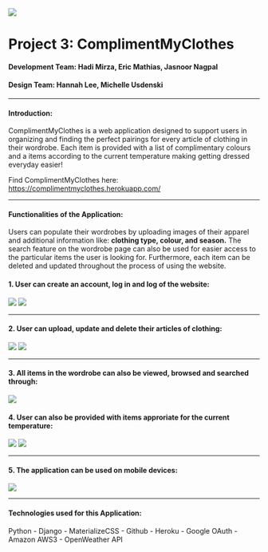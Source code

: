 <img src="https://i.imgur.com/HVvUoqu.png">

# Project 3: ComplimentMyClothes
#### Development Team: Hadi Mirza, Eric Mathias, Jasnoor Nagpal
#### Design Team: Hannah Lee, Michelle Usdenski
---
#### **Introduction:**

ComplimentMyClothes is a web application designed to support users in organizing and finding the perfect pairings for every article of clothing in their wordrobe. Each item is provided with a list of complimentary colours and a items according to the current temperature making getting dressed everyday easier! 

Find ComplimentMyClothes here: https://complimentmyclothes.herokuapp.com/

---
#### **Functionalities of the Application:**

Users can populate their wordrobes by uploading images of their apparel and additional information like: **clothing type, colour, and season.** The search feature on the wordrobe page can also be used for easier access to the particular items the user is looking for. Furthermore, each item can be deleted and updated throughout the process of using the website. 

#### 1. User can create an account, log in and log of the website: 
<img src="https://i.imgur.com/akR1C74.png">
<img src="https://i.imgur.com/oTqzvTj.png">

---

#### 2. User can upload, update and delete their articles of clothing:
<img src="https://i.imgur.com/8H6cA25.png">
<img src="https://i.imgur.com/5edLOUp.png">

---

#### 3. All items in the wordrobe can also be viewed, browsed and searched through: 
<img src="https://i.imgur.com/lkutURc.png">

#### 4. User can also be provided with items approriate for the current temperature:
<img src="https://i.imgur.com/hQjNINH.png">
<img src="https://i.imgur.com/Rr26FCl.png">

---

#### 5. The application can be used on mobile devices:
<img src="https://i.imgur.com/s8sI1CI.png">

---

#### **Technologies used for this Application:**

Python - Django - MaterializeCSS - Github - Heroku - Google OAuth - Amazon AWS3 - OpenWeather API



